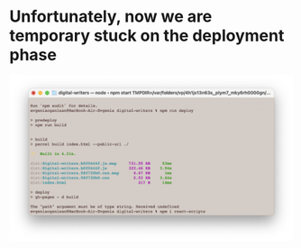 # Unfortunately, now we are temporary stuck on the deployment phase
![Image](https://github.com/digital-writers/digital-writers.github.io/raw/main/cannotDeploy.png)
